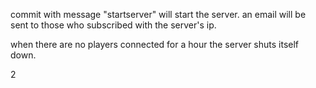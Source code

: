 commit with message "startserver" will start the server. an email will be sent to those who subscribed with the server's ip.

when there are no players connected for a hour the server shuts itself down.

2
